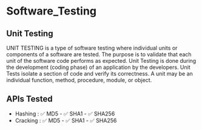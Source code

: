 # Software_Testing

## Unit Testing
UNIT TESTING is a type of software testing where individual units or components of a software are tested. 
The purpose is to validate that each unit of the software code performs as expected. Unit Testing is done during the development (coding phase) of 
an application by the developers. Unit Tests isolate a section of code and verify its correctness. A unit may be an individual function, method, procedure, module, or object.

## APIs Tested
- Hashing : :white_check_mark: MD5 - :white_check_mark: SHA1 - :white_check_mark: SHA256
- Cracking : :white_check_mark: MD5 - :white_check_mark: SHA1 - :white_check_mark: SHA256
